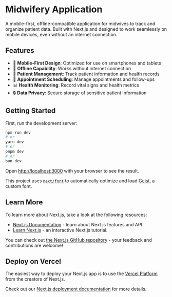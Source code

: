 # Midwifery Application

A mobile-first, offline-compatible application for midwives to track and organize patient data. Built with Next.js and designed to work seamlessly on mobile devices, even without an internet connection.

## Features

- 📱 **Mobile-First Design**: Optimized for use on smartphones and tablets
- 🔄 **Offline Capability**: Works without internet connection
- 👤 **Patient Management**: Track patient information and health records
- 📅 **Appointment Scheduling**: Manage appointments and follow-ups
- 📊 **Health Monitoring**: Record vital signs and health metrics
- 🔒 **Data Privacy**: Secure storage of sensitive patient information

## Getting Started

First, run the development server:

```bash
npm run dev
# or
yarn dev
# or
pnpm dev
# or
bun dev
```

Open [http://localhost:3000](http://localhost:3000) with your browser to see the result.

This project uses [`next/font`](https://nextjs.org/docs/app/building-your-application/optimizing/fonts) to automatically optimize and load [Geist](https://vercel.com/font), a custom font.

## Learn More

To learn more about Next.js, take a look at the following resources:

- [Next.js Documentation](https://nextjs.org/docs) - learn about Next.js features and API.
- [Learn Next.js](https://nextjs.org/learn) - an interactive Next.js tutorial.

You can check out [the Next.js GitHub repository](https://github.com/vercel/next.js) - your feedback and contributions are welcome!

## Deploy on Vercel

The easiest way to deploy your Next.js app is to use the [Vercel Platform](https://vercel.com/new?utm_medium=default-template&filter=next.js&utm_source=create-next-app&utm_campaign=create-next-app-readme) from the creators of Next.js.

Check out our [Next.js deployment documentation](https://nextjs.org/docs/app/building-your-application/deploying) for more details.
